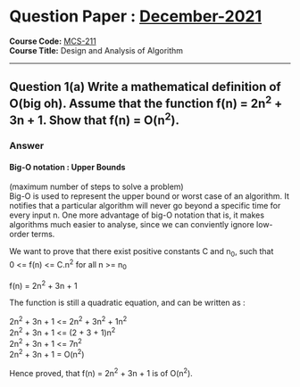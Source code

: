 # Question Paper : [December-2021](https://webservices.ignou.ac.in/pre-question/Question%20Paper%20December%202021/SOCIS/MCA_NEW/MCS-211.pdf)

**Course Code:** [MCS-211](https://egyankosh.ac.in/handle/123456789/73651)  
**Course Title:** Design and Analysis of Algorithm  

---

## Question 1(a) Write a mathematical definition of O(big oh). Assume that the function f(n) = 2n<sup>2</sup> + 3n + 1. Show that f(n) = O(n<sup>2</sup>). 

### Answer

#### Big-O notation : Upper Bounds

(maximum number of steps to solve a problem)  
Big-O is used to represent the upper bound or worst case of an algorithm. It notifies that a particular algorithm will never go beyond a specific time for every input n. One more advantage of big-O notation that is, it makes algorithms much easier to analyse, since we can conviently ignore low-order terms.

We want to prove that there exist positive constants C and n<sub>0</sub>, such that  
    0 <= f(n) <= C.n<sup>2</sup> for all n >= n<sub>0</sub>

f(n) = 2n<sup>2</sup> + 3n + 1  

The function is still a quadratic equation, and can be written as :  

2n<sup>2</sup> + 3n + 1  <= 2n<sup>2</sup> + 3n<sup>2</sup> + 1n<sup>2</sup>  
2n<sup>2</sup> + 3n + 1  <= (2 + 3 + 1)n<sup>2</sup>  
2n<sup>2</sup> + 3n + 1  <= 7n<sup>2</sup>  
2n<sup>2</sup> + 3n + 1  = O(n<sup>2</sup>)

Hence proved, that f(n) = 2n<sup>2</sup> + 3n + 1 is of O(n<sup>2</sup>).

